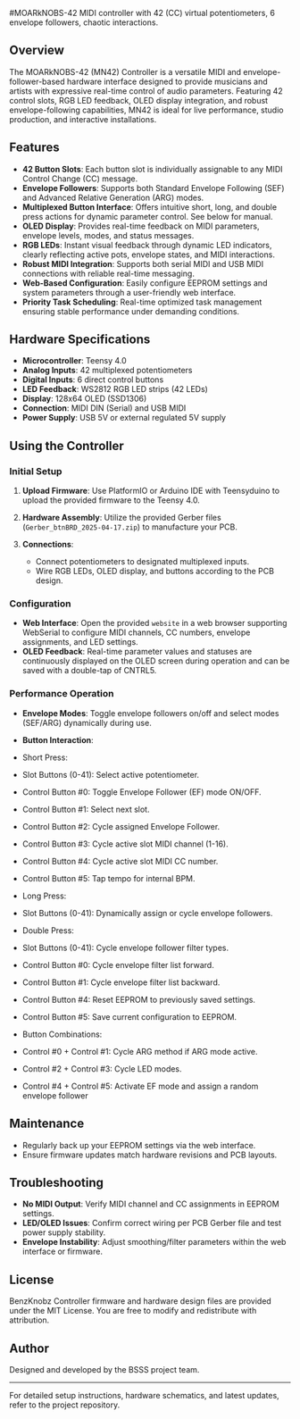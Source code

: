 #MOARkNOBS-42
MIDI controller with 42 (CC) virtual potentiometers, 6 envelope followers, chaotic interactions.

## Overview

The MOARkNOBS-42 (MN42) Controller is a versatile MIDI and envelope-follower-based hardware interface designed to provide musicians and artists with expressive real-time control of audio parameters. Featuring 42 control slots, RGB LED feedback, OLED display integration, and robust envelope-following capabilities, MN42 is ideal for live performance, studio production, and interactive installations.

## Features

* **42 Button Slots**: Each button slot is individually assignable to any MIDI Control Change (CC) message.
* **Envelope Followers**: Supports both Standard Envelope Following (SEF) and Advanced Relative Generation (ARG) modes.
* **Multiplexed Button Interface**: Offers intuitive short, long, and double press actions for dynamic parameter control. See below for manual.
* **OLED Display**: Provides real-time feedback on MIDI parameters, envelope levels, modes, and status messages.
* **RGB LEDs**: Instant visual feedback through dynamic LED indicators, clearly reflecting active pots, envelope states, and MIDI interactions.
* **Robust MIDI Integration**: Supports both serial MIDI and USB MIDI connections with reliable real-time messaging.
* **Web-Based Configuration**: Easily configure EEPROM settings and system parameters through a user-friendly web interface.
* **Priority Task Scheduling**: Real-time optimized task management ensuring stable performance under demanding conditions.

## Hardware Specifications

* **Microcontroller**: Teensy 4.0
* **Analog Inputs**: 42 multiplexed potentiometers
* **Digital Inputs**: 6 direct control buttons
* **LED Feedback**: WS2812 RGB LED strips (42 LEDs)
* **Display**: 128x64 OLED (SSD1306)
* **Connection**: MIDI DIN (Serial) and USB MIDI
* **Power Supply**: USB 5V or external regulated 5V supply

## Using the Controller

### Initial Setup

1. **Upload Firmware**: Use PlatformIO or Arduino IDE with Teensyduino to upload the provided firmware to the Teensy 4.0.
2. **Hardware Assembly**: Utilize the provided Gerber files (`Gerber_btnBRD_2025-04-17.zip`) to manufacture your PCB.
3. **Connections**:

   * Connect potentiometers to designated multiplexed inputs.
   * Wire RGB LEDs, OLED display, and buttons according to the PCB design.

### Configuration

* **Web Interface**: Open the provided `website` in a web browser supporting WebSerial to configure MIDI channels, CC numbers, envelope assignments, and LED settings.
* **OLED Feedback**: Real-time parameter values and statuses are continuously displayed on the OLED screen during operation and can be saved with a double-tap of CNTRL5.

### Performance Operation

* **Envelope Modes**: Toggle envelope followers on/off and select modes (SEF/ARG) dynamically during use.
* **Button Interaction**:

* Short Press:

* Slot Buttons (0-41): Select active potentiometer.

* Control Button #0: Toggle Envelope Follower (EF) mode ON/OFF.

* Control Button #1: Select next slot.

* Control Button #2: Cycle assigned Envelope Follower.

* Control Button #3: Cycle active slot MIDI channel (1-16).

* Control Button #4: Cycle active slot MIDI CC number.

* Control Button #5: Tap tempo for internal BPM.

* Long Press:

* Slot Buttons (0-41): Dynamically assign or cycle envelope followers.

* Double Press:

* Slot Buttons (0-41): Cycle envelope follower filter types.

* Control Button #0: Cycle envelope filter list forward.

* Control Button #1: Cycle envelope filter list backward.

* Control Button #4: Reset EEPROM to previously saved settings.

* Control Button #5: Save current configuration to EEPROM.

* Button Combinations:

* Control #0 + Control #1: Cycle ARG method if ARG mode active.

* Control #2 + Control #3: Cycle LED modes.

* Control #4 + Control #5: Activate EF mode and assign a random envelope follower

## Maintenance

* Regularly back up your EEPROM settings via the web interface.
* Ensure firmware updates match hardware revisions and PCB layouts.

## Troubleshooting

* **No MIDI Output**: Verify MIDI channel and CC assignments in EEPROM settings.
* **LED/OLED Issues**: Confirm correct wiring per PCB Gerber file and test power supply stability.
* **Envelope Instability**: Adjust smoothing/filter parameters within the web interface or firmware.

## License

BenzKnobz Controller firmware and hardware design files are provided under the MIT License. You are free to modify and redistribute with attribution.

## Author

Designed and developed by the BSSS project team.

---

For detailed setup instructions, hardware schematics, and latest updates, refer to the project repository.
